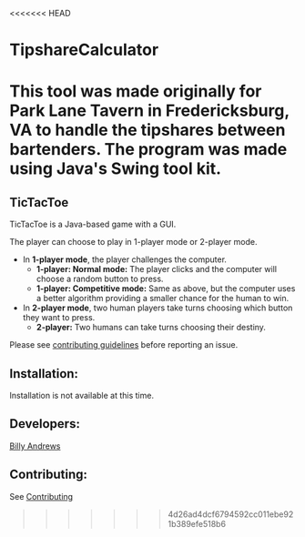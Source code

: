 <<<<<<< HEAD
# TipshareCalculator
This tool was made originally for Park Lane Tavern in Fredericksburg, VA to handle the tipshares between bartenders. The program was made using Java's Swing tool kit.
=======
## TicTacToe

TicTacToe is a Java-based game with a GUI.

The player can choose to play in 1-player mode or 2-player mode.

- In **1-player mode**, the player challenges the computer.
  - **1-player: Normal mode:** The player clicks and the computer will choose a random button to press.
  - **1-player: Competitive mode:** Same as above, but the computer uses a better algorithm providing a smaller chance for the human to win.
- In **2-player mode**, two human players take turns choosing which button they want to press.
  - **2-player:** Two humans can take turns choosing their destiny.
  
Please see [contributing guidelines](CONTRIBUTING.md) before reporting an issue.
  


## Installation:

  Installation is not available at this time.



## Developers:

  [Billy Andrews](https://github.com/wandrews1)
  
  
## Contributing:


See [Contributing](CONTRIBUTING.md)
>>>>>>> 4d26ad4dcf6794592cc011ebe921b389efe518b6
